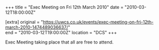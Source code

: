 +++
title = "Exec Meeting on Fri 12th March 2010"
date = "2010-03-12T18:00:00Z"

[extra]
original = "https://uwcs.co.uk/events/exec-meeting-on-fri-12th-march-2010-1474489036637/"    
end = "2010-03-12T19:00:00Z"
location = "DCS"
+++

Exec Meeting taking place that all are free to attend.

